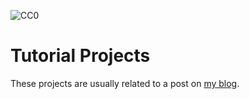 ![CC0](http://i.creativecommons.org/p/zero/1.0/88x31.png "Licensed under Creative Commons 0 1.0 Universal")

# Tutorial Projects

These projects are usually related to a post on [my blog](https://regakakobigman.netlify.com).
